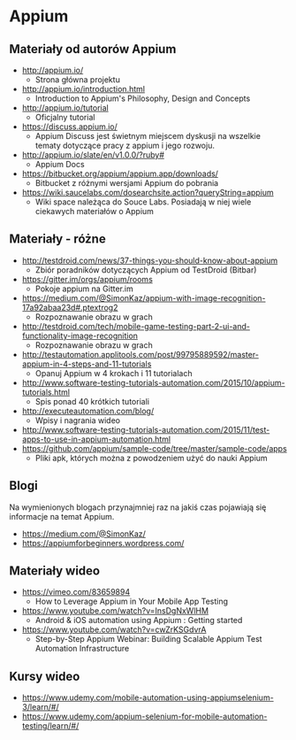 # Appium


## Materiały od autorów Appium


* http://appium.io/
    * Strona główna projektu
* http://appium.io/introduction.html
    * Introduction to Appium's Philosophy, Design and Concepts
* http://appium.io/tutorial
    * Oficjalny tutorial
* https://discuss.appium.io/
    * Appium Discuss jest świetnym miejscem dyskusji na wszelkie tematy dotyczące pracy z appium i jego rozwoju.
* http://appium.io/slate/en/v1.0.0/?ruby#
    *  Appium Docs
*  https://bitbucket.org/appium/appium.app/downloads/
    *  Bitbucket z różnymi wersjami Appium do pobrania
* https://wiki.saucelabs.com/dosearchsite.action?queryString=appium
    * Wiki space należąca do Souce Labs. Posiadają w niej wiele ciekawych materiałów o Appium

## Materiały - różne

* http://testdroid.com/news/37-things-you-should-know-about-appium
    * Zbiór poradników dotyczących Appium od TestDroid (Bitbar)
* https://gitter.im/orgs/appium/rooms
    * Pokoje appium na Gitter.im
* https://medium.com/@SimonKaz/appium-with-image-recognition-17a92abaa23d#.ptextrog2
    * Rozpoznawanie obrazu w grach
* http://testdroid.com/tech/mobile-game-testing-part-2-ui-and-functionality-image-recognition
    * Rozpoznawanie obrazu w grach
* http://testautomation.applitools.com/post/99795889592/master-appium-in-4-steps-and-11-tutorials
    * Opanuj Appium w 4 krokach i 11 tutorialach
* http://www.software-testing-tutorials-automation.com/2015/10/appium-tutorials.html
    * Spis ponad 40 krótkich tutoriali
* http://executeautomation.com/blog/
    * Wpisy i nagrania wideo
* http://www.software-testing-tutorials-automation.com/2015/11/test-apps-to-use-in-appium-automation.html
* https://github.com/appium/sample-code/tree/master/sample-code/apps
    * Pliki apk, których można z powodzeniem użyć do nauki Appium


## Blogi
Na wymienionych blogach przynajmniej raz na jakiś czas pojawiają się informacje na temat Appium.
* https://medium.com/@SimonKaz/
* https://appiumforbeginners.wordpress.com/


## Materiały wideo
* https://vimeo.com/83659894
    * How to Leverage Appium in Your Mobile App Testing
* https://www.youtube.com/watch?v=InsDgNxWlHM
    * Android & iOS automation using Appium : Getting started  
* https://www.youtube.com/watch?v=cwZrKSGdvrA
    * Step-by-Step Appium Webinar: Building Scalable Appium Test Automation Infrastructure


## Kursy wideo

* https://www.udemy.com/mobile-automation-using-appiumselenium-3/learn/#/
* https://www.udemy.com/appium-selenium-for-mobile-automation-testing/learn/#/
